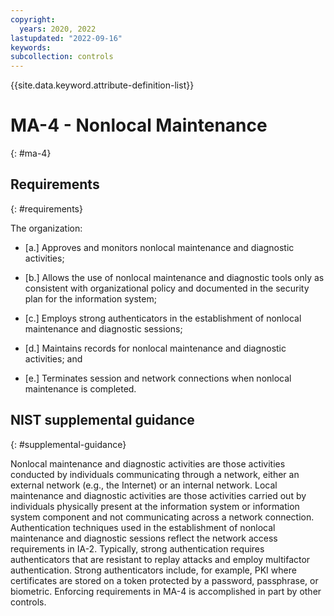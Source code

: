 ```yaml
---
copyright:
  years: 2020, 2022
lastupdated: "2022-09-16"
keywords: 
subcollection: controls
---
```


{{site.data.keyword.attribute-definition-list}}

# MA-4 - Nonlocal Maintenance
{: #ma-4}

## Requirements
{: #requirements}

The organization:

- \[a.\] Approves and monitors nonlocal maintenance and diagnostic activities;

- \[b.\] Allows the use of nonlocal maintenance and diagnostic tools only as consistent with organizational policy and documented in the security plan for the information system;

- \[c.\] Employs strong authenticators in the establishment of nonlocal maintenance and diagnostic sessions;

- \[d.\] Maintains records for nonlocal maintenance and diagnostic activities; and

- \[e.\] Terminates session and network connections when nonlocal maintenance is completed.

## NIST supplemental guidance
{: #supplemental-guidance}

Nonlocal maintenance and diagnostic activities are those activities conducted by individuals communicating through a network, either an external network (e.g., the Internet) or an internal network. Local maintenance and diagnostic activities are those activities carried out by individuals physically present at the information system or information system component and not communicating across a network connection. Authentication techniques used in the establishment of nonlocal maintenance and diagnostic sessions reflect the network access requirements in IA-2. Typically, strong authentication requires authenticators that are resistant to replay attacks and employ multifactor authentication. Strong authenticators include, for example, PKI where certificates are stored on a token protected by a password, passphrase, or biometric. Enforcing requirements in MA-4 is accomplished in part by other controls.



